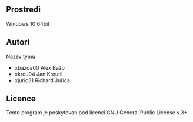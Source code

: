 Prostredi
---------

Windows 10 64bit

Autori
------

Nazev tymu
- xbazoa00 Alex Bažo 
- xkrou04 Jan Kroutil 
- xjuric31 Richard Juřica 

Licence
-------

Tento program je poskytovan pod licenci GNU General Public License v.3+